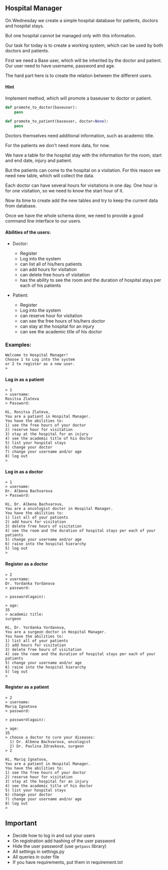 ## Hospital Manager

On Wednesday we create a simple hospital database for patients, doctors and hospital stays.

But one hospital cannot be managed only with this information.

Our task for today is to create a working system, which can be used by both doctors and patients.

First we need a Base user, which will be inherited by the doctor and patient. Our user need to have username, password and age.

The hard part here is to create the relation between the different users.

#### Hint
Implement method, which will promote a baseuser to doctor or patient.

```python
def promote_to_doctor(baseuser):
    pass

def promote_to_patient(baseuser, doctor=None):
    pass
```

Doctors themselves need additional information, such as academic title.

For the patients we don't need more data, for now.

We have a table for the hospital stay with the information for the room, start and end date, injury and patient.

But the patients can come to the hospital on a visitation. For this reason we need new table, which will collect the data.

Each doctor can have several hours for visitations in one day. One hour is for one visitation, so we need to know the start hour of it.

Now its time to create add the new tables and try to keep the current data from database.

Once we have the whole schema done, we need to provide a good command line interface to our users.

#### Abilities of the users:

- Doctor:
  - Register
  - Log into the system
  - can list all of his/hers patients
  - can add hours for visitation
  - can delete free hours of visitation
  - has the ability to see the room and the duration of hospital stays per each of his patients

- Patient:
  - Register
  - Log into the system
  - can reserve hour for visitation
  - can see the free hours of his/hers doctor
  - can stay at the hospital for an injury
  - can see the academic title of his doctor

### Examples:

```
Welcome to Hospital Manager!
Choose 1 to Log into the system
or 2 to register as a new user.
>
```

#### Log in as a patient

```
> 1
> username:
Rositsa Zlateva
> Password:

Hi, Rositsa Zlateva,
You are a patient in Hospital Manager.
You have the abilities to:
1) see the free hours of your doctor
2) reserve hour for visitation
3) stay at the hospital for an injury
4) see the academic title of his doctor
5) list your hospital stays
6) change your doctor
7) change your username and/or age
8) log out
>
```

#### Log in as a doctor

```
> 1
> username:
Dr. Albena Bachvarova
> Password:

Hi, Dr. Albena Bachvarova,
You are a oncologist doctor in Hospital Manager.
You have the abilities to:
1) list all of your patients
2) add hours for visitation
3) delete free hours of visitation
4) see the room and the duration of hospital stays per each of your patients
5) change your username and/or age
6) raise into the hospital hierarchy
5) log out
>
```

#### Register as a doctor

```
> 2
> username:
Dr. Yordanka Yordanova
> password:

> password(again):

> age:
35
> academic title:
surgeon

Hi, Dr. Yordanka Yordanova,
You are a surgeon doctor in Hospital Manager.
You have the abilities to:
1) list all of your patients
2) add hours for visitation
3) delete free hours of visitation
4) see the room and the duration of hospital stays per each of your patients
5) change your username and/or age
6) raise into the hospital hierarchy
5) log out
>
```


#### Register as a patient

```
> 2
> username:
Mariq Ignatova
> password:

> password(again):

> age:
35
> choose a doctor to cure your diseases:
  1) Dr. Albena Bachvarova, oncologist
  2) Dr. Pavlina Zdravkova, surgeon
> 2

Hi, Mariq Ignatova,
You are a patient in Hospital Manager.
You have the abilities to:
1) see the free hours of your doctor
2) reserve hour for visitation
3) stay at the hospital for an injury
4) see the academic title of his doctor
5) list your hospital stays
6) change your doctor
7) change your username and/or age
8) log out
>
```

## Important

- Decide how to log in and out your users
- On registration add hashing of the user password
- Hide the user password! (use `getpass` library)
- All settings in settings.py
- All queries in outer file
- If you have requirements, put them in requirement.txt
